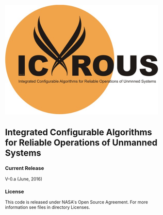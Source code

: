 ![](logo/ICAROUS.jpeg "")

Integrated Configurable Algorithms for Reliable Operations of Unmanned Systems
========

### Current Release

V-0.a (June, 2016)

### License

This code is released under NASA's Open Source Agreement. For more
information see files in directory Licenses.
